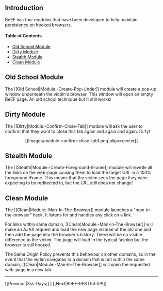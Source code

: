## Introduction
BeEF has four modules that have been developed to help maintain persistence on hooked browsers.

#### Table of Contents

* [Old School Module](#old-school-module)
* [Dirty Module](#dirty-module)
* [Stealth Module](#stealth-module)
* [Clean Module](#clean-module)

## Old School Module 

The [[Old School|Module:-Create-Pop-Under]] module will create a pop-up window underneath the victim's browser. This window will open an empty BeEF page. An old school technique but it still works!

## Dirty Module

The [[Dirty|Module:-Confirm-Close-Tab]] module will ask the user to confirm that they want to close this tab again and again and again. Dirty!

<p align=center>
[[Images/module-confirm-close-tab1.png|align=center]]
</p>

## Stealth Module

The [[Stealth|Module:-Create-Foreground-iFrame]] module will rewrite all the links on the web-page causing them to load the target URL in a 100% foreground iFrame. This means that the victim sees the page they were expecting to be redirected to, but the URL still does not change!

## Clean Module

The [[Clean|Module:-Man-In-The-Browser]] module launches a "man-in-the-browser" hack. It listens for and handles any click on a link. 

For links within same domain, [[Clean|Module:-Man-In-The-Browser]] will make an AJAX request and load the new page instead of the old one and then add the page into the browser's history. There will be no visible difference to the victim. The page will load in the typical fashion but the browser is still hooked. 

The Same Origin Policy prevents this behaviour on other domains, so in the event that the victim navigates to a domain that is not within the same domain, [[Clean|Module:-Man-In-The-Browser]] will open the requested web-page in a new tab. 

***

[[Previous|Xss-Rays]] | [[Next|BeEF-RESTful-API]]